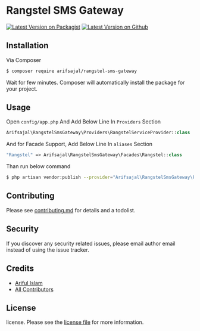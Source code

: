 # Rangstel SMS Gateway

[![Latest Version on Packagist][ico-packagist-version]][link-packagist]
[![Latest Version on Github][ico-github-version]][link-github]

## Installation

Via Composer

``` bash
$ composer require arifsajal/rangstel-sms-gateway
```
Wait for few minutes. Composer will automatically install the package for your project.

## Usage

Open `config/app.php` And Add Below Line In `Providers` Section

```php
Arifsajal\RangstelSmsGateway\Providers\RangstelServiceProvider::class
```
And for Facade Support, Add Below Line In `aliases` Section
 
```php
"Rangstel" => Arifsajal\RangstelSmsGateway\Facades\Rangstel::class
```
Than run below command

```bash
$ php artisan vendor:publish --provider="Arifsajal\RangstelSmsGateway\Providers\RangstelServiceProvider"
```

## Contributing

Please see [contributing.md](contributing.md) for details and a todolist.

## Security

If you discover any security related issues, please email author email instead of using the issue tracker.

## Credits

- [Ariful Islam][link-author]
- [All Contributors][link-contributors]

## License

license. Please see the [license file](license.md) for more information.

[ico-packagist-version]: https://img.shields.io/badge/Packagist-1.0-brightgreen.svg
[ico-github-version]: https://img.shields.io/badge/Github-1.0-brightgreen.svg

[link-packagist]: https://packagist.org/packages/arifsajal/rangstel-sms-gateway
[link-github]: https://github.com/arifsajal70/rangstel-sms-gateway
[link-author]: https://github.com/arifsajal70
[link-contributors]: ../../contributors